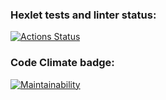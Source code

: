### Hexlet tests and linter status:
[![Actions Status](https://github.com/orthrus2106/frontend-project-11/actions/workflows/hexlet-check.yml/badge.svg)](https://github.com/orthrus2106/frontend-project-11/actions)
### Code Climate badge:
[![Maintainability](https://qlty.sh/badges/35767370-24f8-4c2e-915e-891373bc98fe/maintainability.svg)](https://qlty.sh/gh/orthrus2106/projects/frontend-project-11)